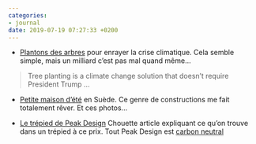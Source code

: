 ```yaml
---
categories:
- journal
date: 2019-07-19 07:27:33 +0200
---
```


- [Plantons des arbres](https://www.theguardian.com/environment/2019/jul/04/planting-billions-trees-best-tackle-climate-crisis-scientists-canopy-emissions) pour enrayer la crise climatique. Cela semble simple, mais un milliard c’est pas mal quand même...

> Tree planting is a climate change solution that doesn’t require President Trump ...

- [Petite maison d’été](https://www.fieldmag.com/articles/villa-kymmendo-jordens-arkitekter-stockholm-archipelago-cabin) en Suède. Ce genre de constructions me fait totalement rêver. Et ces photos...

- [Le trépied de Peak Design](https://journal.peakdesign.com/sticker-shock) Chouette article expliquant ce qu’on trouve dans un trépied à ce prix.
Tout Peak Design est [carbon neutral](https://climateneutral.org/)
